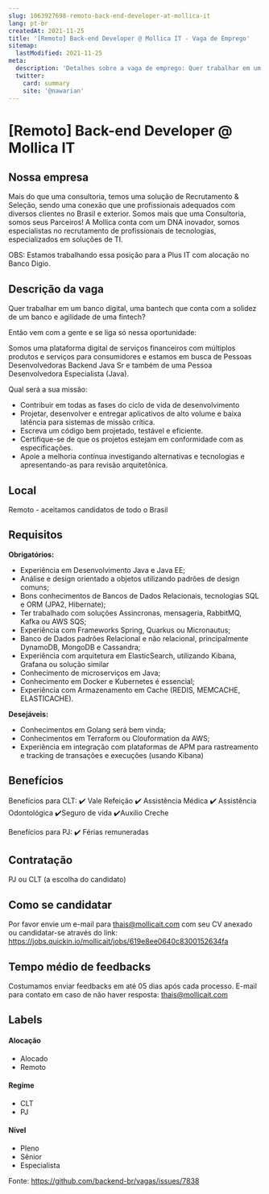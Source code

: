 ```yaml
---
slug: 1063927698-remoto-back-end-developer-at-mollica-it
lang: pt-br
createdAt: 2021-11-25
title: '[Remoto] Back-end Developer @ Mollica IT - Vaga de Emprego'
sitemap:
  lastModified: 2021-11-25
meta:
  description: 'Detalhes sobre a vaga de emprego: Quer trabalhar em um banco digital, uma bantech que conta com a solidez de um banco e agilidade de uma fintech? Então vem com a gente e se liga só nessa oportunidade: Somos uma plataforma digital de serviços financeiros com múltiplos produtos e serviços para consumidores e estamos em busca de Pessoas Desenvolvedoras Backend Java Sr e também de uma Pessoa Desenvolvedora Especialista (Java).   Qual será a sua missão: - Contribuir em todas as fases do ciclo de vida de desenvolvimento - Projetar, desenvolver e entregar aplicativos de alto volume e baixa latência para sistemas de missão crítica. - Escreva um código bem projetado, testável e eficiente. - Certifique-se de que os projetos estejam em conformidade com as especificações. - Apoie a melhoria contínua investigando alternativas e tecnologias e apresentando-as para revisão arquitetônica.'
  twitter:
    card: summary
    site: '@nawarian'
---
```


# [Remoto] Back-end Developer @ Mollica IT

## Nossa empresa

Mais do que uma consultoria, temos uma solução de Recrutamento & Seleção, sendo uma conexão que une profissionais adequados com diversos clientes no Brasil e exterior.
Somos mais que uma Consultoria, somos seus Parceiros! A Mollica conta com um DNA inovador, somos especialistas no recrutamento de profissionais de tecnologias, especializados em soluções de TI.

OBS: Estamos trabalhando essa posição para a Plus IT com alocação no Banco Digio.


## Descrição da vaga

Quer trabalhar em um banco digital, uma bantech que conta com a solidez de um banco e agilidade de uma fintech?

Então vem com a gente e se liga só nessa oportunidade:

Somos uma plataforma digital de serviços financeiros com múltiplos produtos e serviços para consumidores e estamos em busca de Pessoas Desenvolvedoras Backend Java Sr e também de uma Pessoa Desenvolvedora Especialista (Java).  


Qual será a sua missão:

- Contribuir em todas as fases do ciclo de vida de desenvolvimento
- Projetar, desenvolver e entregar aplicativos de alto volume e baixa latência para sistemas de missão crítica.
- Escreva um código bem projetado, testável e eficiente.
- Certifique-se de que os projetos estejam em conformidade com as especificações.
- Apoie a melhoria contínua investigando alternativas e tecnologias e apresentando-as para revisão arquitetônica.

 

## Local

Remoto - aceitamos candidatos de todo o Brasil

## Requisitos

**Obrigatórios:**
- Experiência em Desenvolvimento Java e Java EE;
- Análise e design orientado a objetos utilizando padrões de design comuns;
- Bons conhecimentos de Bancos de Dados Relacionais, tecnologias SQL e ORM (JPA2, Hibernate);
- Ter trabalhado com soluções Assincronas, mensageria, RabbitMQ, Kafka ou AWS SQS;
- Experiência com Frameworks Spring, Quarkus ou Micronautus;
- Banco de Dados padrões Relacional e não relacional, principalmente DynamoDB, MongoDB e Cassandra;
- Experiência com arquitetura em ElasticSearch, utilizando Kibana, Grafana ou solução similar
- Conhecimento de microserviços em Java;
- Conhecimento em Docker e Kubernetes é essencial;
- Experiência com Armazenamento em Cache (REDIS, MEMCACHE, ELASTICACHE).

**Desejáveis:**
- Conhecimentos em Golang será bem vinda;
- Conhecimentos em Terraform ou Clouformation da AWS;
- Experiência em integração com plataformas de APM para rastreamento e tracking de transações e execuções (usando Kibana)

## Benefícios

Benefícios para CLT:
✔️ Vale Refeição
✔️ Assistência Médica
✔️ Assistência Odontológica
✔️Seguro de vida
✔️Auxilio Creche

Benefícios para PJ: 
✔️ Férias remuneradas

## Contratação

PJ ou CLT (a escolha do candidato) 

## Como se candidatar

Por favor envie um e-mail para thais@mollicait.com com seu CV anexado ou candidatar-se através do link: https://jobs.quickin.io/mollicait/jobs/619e8ee0640c8300152634fa

## Tempo médio de feedbacks

Costumamos enviar feedbacks em até 05 dias após cada processo.
E-mail para contato em caso de não haver resposta: thais@mollicait.com

## Labels
<!-- retire os labels que não fazem sentido à vaga -->

#### Alocação
- Alocado
- Remoto

#### Regime
- CLT
- PJ

#### Nível
- Pleno
- Sênior
- Especialista




Fonte: https://github.com/backend-br/vagas/issues/7838